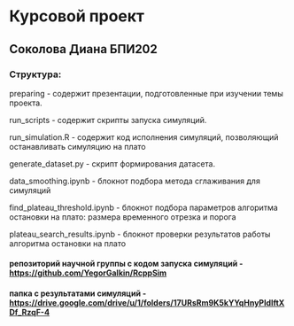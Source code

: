 # Курсовой проект
## Соколова Диана БПИ202
### Cтруктура:
preparing - содержит презентации, подготовленные при изучении темы проекта. 

run_scripts - содержит скрипты запуска симуляций. 

run_simulation.R - содержит код исполнения симуляций, позволяющий останавливать симуляцию на плато  
 
generate_dataset.py - скрипт формирования датасета.

data_smoothing.ipynb - блокнот подбора метода сглаживания для симуляций

find_plateau_threshold.ipynb - блокнот подбора параметров алгоритма остановки на плато: размера временного отрезка и порога

plateau_search_results.ipynb - блокнот проверки результатов работы алгоритма остановки на плато

#### репозиторий научной группы с кодом запуска симуляций - https://github.com/YegorGalkin/RcppSim
#### папка с результатами симуляций - https://drive.google.com/drive/u/1/folders/17URsRm9K5kYYqHnyPldIftXDf_RzqF-4

